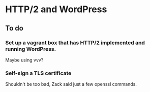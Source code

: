 # HTTP/2 and WordPress

## To do

### Set up a vagrant box that has HTTP/2 implemented and running WordPress. 

Maybe using vvv? 

### Self-sign a TLS certificate 

Shouldn't be too bad, Zack said just a few openssl commands.
